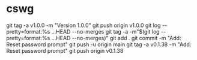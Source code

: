 # cswg

git tag -a v1.0.0 -m "Version 1.0.0"
git push origin v1.0.0
git log --pretty=format:%s <last release>...HEAD --no-merges
git tag -a <tag name> -m"$(git log --pretty=format:%s <last release>...HEAD --no-merges)"
git add .
git commit -m "Add: Reset password prompt"
git push -u origin main
git tag -a v0.1.38 -m "Add: Reset password prompt"
git push origin v0.1.38
